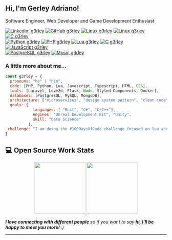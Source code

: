 <h2> Hi, I'm Gerley Adriano!</h2>
<p>Software Engineer, Web Developer and Game Development Enthusiast 
</em></p>

[![Linkedin: g3rley](https://img.shields.io/badge/LinkedIn-0077B5?style=for-the-badge&logo=linkedin&logoColor=white)](https://www.linkedin.com/in/gerley-adriano-26a711a3/)
[![GitHub g3rley](https://img.shields.io/badge/GitHub-100000?style=for-the-badge&logo=github&logoColor=white)](https://github.com/g3rley)
[![Linux g3rley](https://img.shields.io/badge/Linux-FCC624?style=for-the-badge&logo=linux&logoColor=black)](https://github.com/g3rley)
[![Linux g3rley](https://img.shields.io/badge/Visual_Studio_Code-0078D4?style=for-the-badge&logo=visual%20studio%20code&logoColor=white)](https://github.com/g3rley)
[![C g3rley](https://img.shields.io/badge/tmux-1BB91F?style=for-the-badge&logo=tmux&logoColor=white)](https://github.com/g3rley)
<br>
[![Python g3rley](https://img.shields.io/badge/Python-FFD43B?style=for-the-badge&logo=python&logoColor=darkgreen)](https://github.com/g3rley)
[![PHP g3rley](https://img.shields.io/badge/PHP-777BB4?style=for-the-badge&logo=php&logoColor=white)](https://github.com/g3rley)
[![Lua g3rley](https://img.shields.io/badge/Lua-2C2D72?style=for-the-badge&logo=lua&logoColor=white)](https://github.com/g3rley)
[![C g3rley](https://img.shields.io/badge/C%2B%2B-00599C?style=for-the-badge&logo=c%2B%2B&logoColor=white)](https://github.com/g3rley)
[![JavaScript g3rley](https://img.shields.io/badge/JavaScript-323330?style=for-the-badge&logo=javascript&logoColor=F7DF1E)](https://github.com/g3rley)
<br>
[![PostgreSQL g3rley](https://img.shields.io/badge/PostgreSQL-316192?style=for-the-badge&logo=postgresql&logoColor=white)](https://github.com/g3rley)
[![Mysql g3rley](https://img.shields.io/badge/MySQL-005C84?style=for-the-badge&logo=mysql&logoColor=white)](https://github.com/g3rley)



### A little more about me...  

```javascript
const g3rley = {
  pronouns: "he" | "him",
  code: [PHP, Python, Lua, Javascript, Typescript, HTML, CSS],
  tools: [Laravel, Love2d, Flask, Node, Styled-Components, Docker],
  databases: [PostgreSQL, MySQL, MongoDB],
  architecture: ["microservices", "design system pattern", "clean code"],
  goals: {
            languages: [ "Rust", "C#", "C/C++"],
            engines: "Unreal Development Kit", "Unity",
            skill: "Data Science"
          },
 challenge: "I am doing the #100DaysOfCode challenge focused on lua and c++"
}
```

## 💻 Open Source Work Stats

<p align="center">
<a href="https://github.com/g3rley">
  <img height="160em" src="https://github-readme-stats.vercel.app/api?username=g3rley&count_private=true&show_icons=true&theme=merko" />
  <img height="160em" src="https://github-readme-streak-stats.herokuapp.com/?user=g3rley&theme=merko"/>
</a>
</p>


<em><b>I love connecting with different people</b> so if you want to say <b>hi, I'll be happy to meet you more!</b> :)</em>

---
